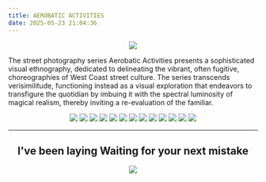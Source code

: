 ```yaml
---
title: AEROBATIC ACTIVITIES
date: 2025-05-23 21:04:36
---
```

<div align="center">
<img src="https://ryusoh.github.io/host/archive/personal/aerobatic-activities/DSCF7765.jpg">
</div>

The street photography series Aerobatic Activities presents a sophisticated visual ethnography, dedicated to delineating the vibrant, often fugitive, choreographies of West Coast street culture. The series transcends verisimilitude, functioning instead as a visual exploration that endeavors to transfigure the quotidian by imbuing it with the spectral luminosity of magical realism, thereby inviting a re-evaluation of the familiar.

<div align="center">
<img src="https://ryusoh.github.io/host/archive/personal/aerobatic-activities/DSCF7728.jpg">
<img src="https://ryusoh.github.io/host/archive/personal/aerobatic-activities/DSCF7753-3.jpg">
<img src="https://ryusoh.github.io/host/archive/personal/aerobatic-activities/DSCF7186-2.jpg">
<img src="https://ryusoh.github.io/host/archive/personal/aerobatic-activities/DSCF6946.jpg">
<img src="https://ryusoh.github.io/host/archive/personal/aerobatic-activities/8B0245DC-4C12-4CD1-A6B0-96883BFAF25B.JPG">
<img src="https://ryusoh.github.io/host/archive/personal/aerobatic-activities/DSCF5338.JPG">
<img src="https://ryusoh.github.io/host/archive/personal/aerobatic-activities/DSCF0490.JPG">
<img src="https://ryusoh.github.io/host/archive/personal/aerobatic-activities/DSCF4237-2.jpg">
<img src="https://ryusoh.github.io/host/archive/personal/aerobatic-activities/B5B35521-9A08-4B1C-AAB3-429D75A3769E.JPG">
<img src="https://ryusoh.github.io/host/archive/personal/aerobatic-activities/DSCF1137.jpg">
<img src="https://ryusoh.github.io/host/archive/personal/DSCF3579.JPG">
<img src="https://ryusoh.github.io/host/archive/personal/aerobatic-activities/DSCF7318-3.jpg">
<img src="https://ryusoh.github.io/host/archive/personal/aerobatic-activities/DSCF5759-5.jpg">

---
I've been laying
Waiting for your next mistake
---

<img src="https://ryusoh.github.io/host/archive/personal/aerobatic-activities/DSCF5719-3.jpg">
</div>
